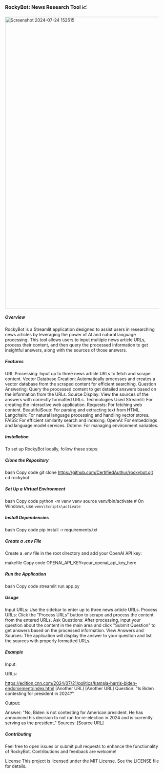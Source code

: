 ### RockyBot: News Research Tool 📈

<img width="956" alt="Screenshot 2024-07-24 152515" src="https://github.com/user-attachments/assets/6ce39e70-66e4-4f7d-a264-90846905a29e">


##### Overview
RockyBot is a Streamlit application designed to assist users in researching news articles by leveraging the power of AI and natural language processing. This tool allows users to input multiple news article URLs, process their content, and then query the processed information to get insightful answers, along with the sources of those answers.

##### Features
URL Processing: Input up to three news article URLs to fetch and scrape content.
Vector Database Creation: Automatically processes and creates a vector database from the scraped content for efficient searching.
Question Answering: Query the processed content to get detailed answers based on the information from the URLs.
Source Display: View the sources of the answers with correctly formatted URLs.
Technologies Used
Streamlit: For creating the interactive web application.
Requests: For fetching web content.
BeautifulSoup: For parsing and extracting text from HTML.
Langchain: For natural language processing and handling vector stores.
FAISS: For efficient similarity search and indexing.
OpenAI: For embeddings and language model services.
Dotenv: For managing environment variables.

##### Installation
To set up RockyBot locally, follow these steps:

##### Clone the Repository

bash
Copy code
git clone https://github.com/CertifiedAuthur/rockybot.git
cd rockybot

##### Set Up a Virtual Environment

bash
Copy code
python -m venv venv
source venv/bin/activate  # On Windows, use `venv\Scripts\activate`

##### Install Dependencies

bash
Copy code
pip install -r requirements.txt

##### Create a .env File

Create a .env file in the root directory and add your OpenAI API key:

makefile
Copy code
OPENAI_API_KEY=your_openai_api_key_here

##### Run the Application

bash
Copy code
streamlit run app.py
##### Usage
Input URLs: Use the sidebar to enter up to three news article URLs.
Process URLs: Click the "Process URLs" button to scrape and process the content from the entered URLs.
Ask Questions: After processing, input your question about the content in the main area and click "Submit Question" to get answers based on the processed information.
View Answers and Sources: The application will display the answer to your question and list the sources with properly formatted URLs.

##### Example
Input:

URLs:

https://edition.cnn.com/2024/07/21/politics/kamala-harris-biden-endorsement/index.html
[Another URL]
[Another URL]
Question: "Is Biden contesting for president in 2024?"

Output:

Answer: "No, Biden is not contesting for American president. He has announced his decision to not run for re-election in 2024 and is currently serving as the president."
Sources:
[Source URL]

##### Contributing
Feel free to open issues or submit pull requests to enhance the functionality of RockyBot. Contributions and feedback are welcome!

License
This project is licensed under the MIT License. See the LICENSE file for details.

